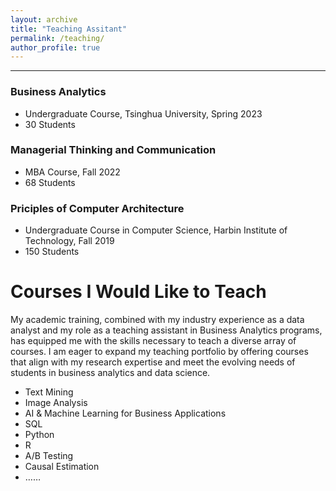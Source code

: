 ```yaml
---
layout: archive
title: "Teaching Assitant"
permalink: /teaching/
author_profile: true
---
```

-----

### Business Analytics
* Undergraduate Course, Tsinghua University, Spring 2023
* 30 Students

### Managerial Thinking and Communication
* MBA Course, Fall 2022
* 68 Students

### Priciples of Computer Architecture
* Undergraduate Course in Computer Science, Harbin Institute of Technology, Fall 2019
* 150 Students

# Courses I Would Like to Teach
My academic training, combined with my industry experience as a data analyst and my role as a teaching assistant in Business Analytics programs, has equipped me with the skills necessary to teach a diverse array of courses. I am eager to expand my teaching portfolio by offering courses that align with my research expertise and meet the evolving needs of students in business analytics and data science.

* Text Mining
* Image Analysis
* AI & Machine Learning for Business Applications
* SQL
* Python
* R
* A/B Testing
* Causal Estimation
* ……


